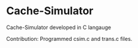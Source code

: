 # Cache-Simulator
Cache-Simulator developed in  C langauge

Contribution:
Programmed csim.c and trans.c files.
